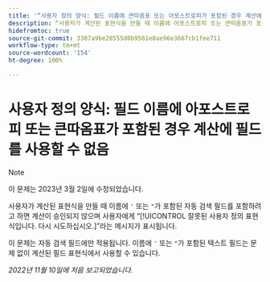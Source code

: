```yaml
---
title: '“사용자 정의 양식: 필드 이름에 큰따옴표 또는 아포스트로피가 포함된 경우 계산에 필드를 사용할 수 없음”'
description: “사용자가 계산된 표현식을 만들 때 이름에 아포스트로피 또는 큰따옴표가 포함된 자동 검색 필드를 포함하려고 하면 계산이 승인되지 않으며 사용자에게 “잘못된 사용자 정의 표현식입니다. 다시 시도하십시오”라는 메시지가 표시됩니다.”
hidefromtoc: true
source-git-commit: 3307a9be28555d0b9561e8ae96e3667cb1fee711
workflow-type: tm+mt
source-wordcount: '154'
ht-degree: 100%

---
```



# 사용자 정의 양식: 필드 이름에 아포스트로피 또는 큰따옴표가 포함된 경우 계산에 필드를 사용할 수 없음

>[!NOTE]
>
>이 문제는 2023년 3월 2일에 수정되었습니다.

사용자가 계산된 표현식을 만들 때 이름에 `'` 또는 `"`가 포함된 자동 검색 필드를 포함하려고 하면 계산이 승인되지 않으며 사용자에게 “[!UICONTROL 잘못된 사용자 정의 표현식입니다. 다시 시도하십시오.]”라는 메시지가 표시됩니다.

이 문제는 자동 검색 필드에만 적용됩니다. 이름에 `'` 또는 `"`가 포함된 텍스트 필드는 문제 없이 계산된 필드 표현식에서 사용할 수 있습니다.

_2022년 11월 10일에 처음 보고되었습니다._

